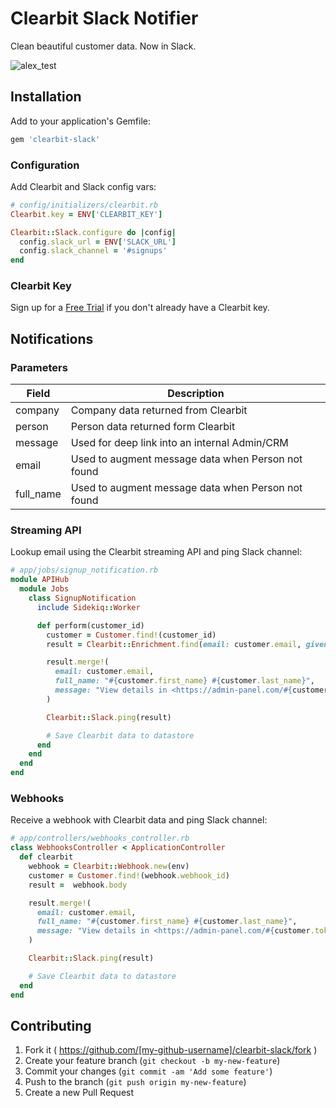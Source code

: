 # Clearbit Slack Notifier

Clean beautiful customer data. Now in Slack.

![alex_test](https://cloud.githubusercontent.com/assets/739782/8149387/3f89cd68-1276-11e5-863c-5529237bfe6c.png)

## Installation

Add to your application's Gemfile:

```ruby
gem 'clearbit-slack'
```

### Configuration

Add Clearbit and Slack config vars:

```ruby
# config/initializers/clearbit.rb
Clearbit.key = ENV['CLEARBIT_KEY']

Clearbit::Slack.configure do |config|
  config.slack_url = ENV['SLACK_URL']
  config.slack_channel = '#signups'
end
```

### Clearbit Key

Sign up for a [Free Trial](https://clearbit.com/) if you don't already have a Clearbit key.

## Notifications

### Parameters

| Field       | Description                                        |
| ----------- | -------------------------------------------------- |
| company     | Company data returned from Clearbit                |
| person      | Person data returned form Clearbit                 |
| message     | Used for deep link into an internal Admin/CRM      |
| email       | Used to augment message data when Person not found |
| full_name   | Used to augment message data when Person not found |

### Streaming API

Lookup email using the Clearbit streaming API and ping Slack channel:

```ruby
# app/jobs/signup_notification.rb
module APIHub
  module Jobs
    class SignupNotification
      include Sidekiq::Worker

      def perform(customer_id)
        customer = Customer.find!(customer_id)
        result = Clearbit::Enrichment.find(email: customer.email, given_name: customer.first_name, family_name: customer.last_name, stream: true)

        result.merge!(
          email: customer.email,
          full_name: "#{customer.first_name} #{customer.last_name}",
          message: "View details in <https://admin-panel.com/#{customer.token}|Admin Panel>",
        )

        Clearbit::Slack.ping(result)

        # Save Clearbit data to datastore
      end
    end
  end
end
```

### Webhooks

Receive a webhook with Clearbit data and ping Slack channel:

```ruby
# app/controllers/webhooks_controller.rb
class WebhooksController < ApplicationController
  def clearbit
    webhook = Clearbit::Webhook.new(env)
    customer = Customer.find!(webhook.webhook_id)
    result =  webhook.body

    result.merge!(
      email: customer.email,
      full_name: "#{customer.first_name} #{customer.last_name}",
      message: "View details in <https://admin-panel.com/#{customer.token}|Admin Panel>",
    )

    Clearbit::Slack.ping(result)

    # Save Clearbit data to datastore
  end
end
```

## Contributing

1. Fork it ( https://github.com/[my-github-username]/clearbit-slack/fork )
2. Create your feature branch (`git checkout -b my-new-feature`)
3. Commit your changes (`git commit -am 'Add some feature'`)
4. Push to the branch (`git push origin my-new-feature`)
5. Create a new Pull Request
